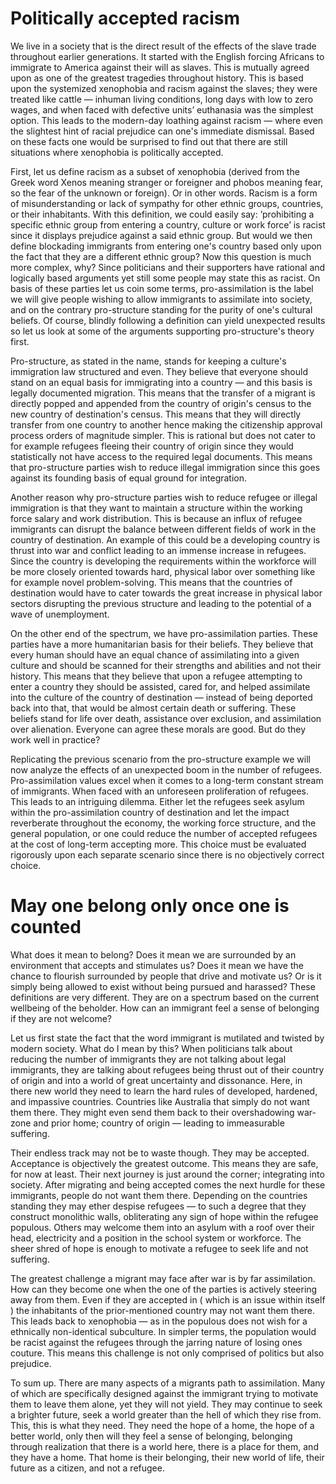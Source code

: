 # Politically accepted racism

<!-- Intro -->

We live in a society that is the direct result of the effects of the slave trade throughout earlier generations. It started with the English forcing Africans to immigrate to America against their will as slaves. This is mutually agreed upon as one of the greatest tragedies throughout history. This is based upon the systemized xenophobia and racism against the slaves; they were treated like cattle &mdash; inhuman living conditions, long days with low to zero wages, and when faced with defective units’ euthanasia was the simplest option. This leads to the modern-day loathing against racism &mdash; where even the slightest hint of racial prejudice can one's immediate dismissal. Based on these facts one would be surprised to find out that there are still situations where xenophobia is politically accepted.

First, let us define racism as a subset of xenophobia (derived from the Greek word Xenos meaning stranger or foreigner and phobos meaning fear, so the fear of the unknown or foreign). Or in other words. Racism is a form of misunderstanding or lack of sympathy for other ethnic groups, countries, or their inhabitants. With this definition, we could easily say: ’prohibiting a specific ethnic group from entering a country, culture or work force’ is racist since it displays prejudice against a said ethnic group. But would we then define blockading immigrants from entering one's country based only upon the fact that they are a different ethnic group? Now this question is much more complex, why? Since politicians and their supporters have rational and logically based arguments yet still some people may state this as racist. On basis of these parties let us coin some terms, pro-assimilation is the label we will give people wishing to allow immigrants to assimilate into society, and on the contrary pro-structure standing for the purity of one's cultural beliefs. Of course, blindly following a definition can yield unexpected results so let us look at some of the arguments supporting pro-structure's theory first.

<!-- Argument 1 -->

Pro-structure, as stated in the name, stands for keeping a culture's immigration law structured and even. They believe that everyone should stand on an equal basis for immigrating into a country &mdash; and this basis is legally documented migration. This means that the transfer of a migrant is directly popped and appended from the country of origin's census to the new country of destination's census. This means that they will directly transfer from one country to another hence making the citizenship approval process orders of magnitude simpler. This is rational but does not cater to for example refugees fleeing their country of origin since they would statistically not have access to the required legal documents. This means that pro-structure parties wish to reduce illegal immigration since this goes against its founding basis of equal ground for integration.

Another reason why pro-structure parties wish to reduce refugee or illegal immigration is that they want to maintain a structure within the working force salary and work distribution. This is because an influx of refugee immigrants can disrupt the balance between different fields of work in the country of destination. An example of this could be a developing country is thrust into war and conflict leading to an immense increase in refugees. Since the country is developing the requirements within the workforce will be more closely oriented towards hard, physical labor over something like for example novel problem-solving. This means that the countries of destination would have to cater towards the great increase in physical labor sectors disrupting the previous structure and leading to the potential of a wave of unemployment.

<!-- Argument 2 -->

On the other end of the spectrum, we have pro-assimilation parties. These parties have a more humanitarian basis for their beliefs. They believe that every human should have an equal chance of assimilating into a given culture and should be scanned for their strengths and abilities and not their history. This means that they believe that upon a refugee attempting to enter a country they should be assisted, cared for, and helped assimilate into the culture of the country of destination &mdash; instead of being deported back into that, that would be almost certain death or suffering. These beliefs stand for life over death, assistance over exclusion, and assimilation over alienation. Everyone can agree these morals are good. But do they work well in practice?

Replicating the previous scenario from the pro-structure example we will now analyze the effects of an unexpected boom in the number of refugees. Pro-assimilation values excel when it comes to a long-term constant stream of immigrants. When faced with an unforeseen proliferation of refugees. This leads to an intriguing dilemma. Either let the refugees seek asylum within the pro-assimilation country of destination and let the impact reverberate throughout the economy, the working force structure, and the general population, or one could reduce the number of accepted refugees at the cost of long-term accepting more. This choice must be evaluated rigorously upon each separate scenario since there is no objectively correct choice.

# May one belong only once one is counted

What does it mean to belong? Does it mean we are surrounded by an environment that accepts and stimulates us? Does it mean we have the chance to flourish surrounded by people that drive and motivate us? Or is it simply being allowed to exist without being pursued and harassed? These definitions are very different. They are on a spectrum based on the current wellbeing of the beholder. How can an immigrant feel a sense of belonging if they are not welcome?

Let us first state the fact that the word immigrant is mutilated and twisted by modern society. What do I mean by this? When politicians talk about reducing the number of immigrants they are not talking about legal immigrants, they are talking about refugees being thrust out of their country of origin and into a world of great uncertainty and dissonance. Here, in there new world they need to learn the hard rules of developed, hardened, and impassive countries. Countries like Australia that simply do not want them there. They might even send them back to their overshadowing war-zone and prior home; country of origin &mdash; leading to immeasurable suffering.

Their endless track may not be to waste though. They may be accepted. Acceptance is objectively the greatest outcome. This means they are safe, for now at least. Their next journey is just around the corner; integrating into society. After migrating and being accepted comes the next hurdle for these immigrants, people do not want them there. Depending on the countries standing they may ether despise refugees &mdash; to such a degree that they construct monolithic walls, obliterating any sign of hope within the refugee populous. Others may welcome them into an asylum with a roof over their head, electricity and a position in the school system or workforce. The sheer shred of hope is enough to motivate a refugee to seek life and not suffering.

The greatest challenge a migrant may face after war is by far assimilation. How can they become one when the one of the parties is actively steering away from them. Even if they are accepted in ( which is an issue within itself ) the inhabitants of the prior-mentioned country may not want them there. This leads back to xenophobia &mdash; as in the populous does not wish for a ethnically non-identical subculture. In simpler terms, the population would be racist against the refugees through the jarring nature of losing ones couture. This means this challenge is not only comprised of politics but also prejudice.

To sum up. There are many aspects of a migrants path to assimilation. Many of which are specifically designed against the immigrant trying to motivate them to leave them alone, yet they will not yield. They may continue to seek a brighter future, seek a world greater than the hell of which they rise from. This, this is what they need. They need the hope of a home, the hope of a better world, only then will they feel a sense of belonging, belonging through realization that there is a world here, there is a place for them, and they have a home. That home is their belonging, their new world of life, their future as a citizen, and not a refugee.
